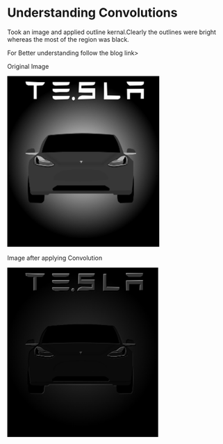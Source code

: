 # Understanding Convolutions
Took an image and applied outline kernal.Clearly the outlines were bright whereas the most of the region was black.
<p >For Better understanding follow the blog <a url='http://setosa.io/ev/image-kernels/'>link</a>>
</p>
Original Image
<p >
  <img src="./Images/cov1.tiff" width="350"/>
</p>
Image after applying Convolution
<p >
  <img src="./Images/cov.tiff" width="350"/>
</p>